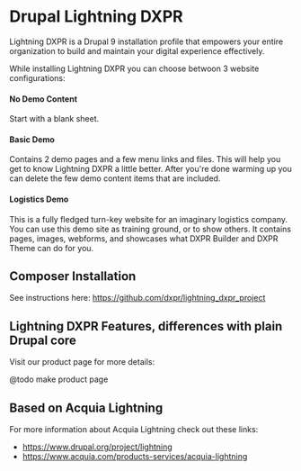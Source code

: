 # Drupal Lightning DXPR 

Lightning DXPR is a Drupal 9 installation profile that empowers your entire organization to build and maintain your digital experience effectively. 

While installing Lightning DXPR you can choose betwoon 3 website configurations:

#### No Demo Content

Start with a blank sheet.

#### Basic Demo

Contains 2 demo pages and a few menu links and files. This will help you get to know Lightning DXPR a little better. After you're done warming up you can delete the few demo content items that are included.

#### Logistics Demo

This is a fully fledged turn-key website for an imaginary logistics company. You can use this demo site as training ground, or to show others. It contains pages, images, webforms, and showcases what DXPR Builder and DXPR Theme can do for you.

## Composer Installation

See instructions here: https://github.com/dxpr/lightning_dxpr_project

## Lightning DXPR Features, differences with plain Drupal core

Visit our product page for more details:

@todo make product page

## Based on Acquia Lightning

For more information about Acquia Lightning check out these links:

* https://www.drupal.org/project/lightning
* https://www.acquia.com/products-services/acquia-lightning


